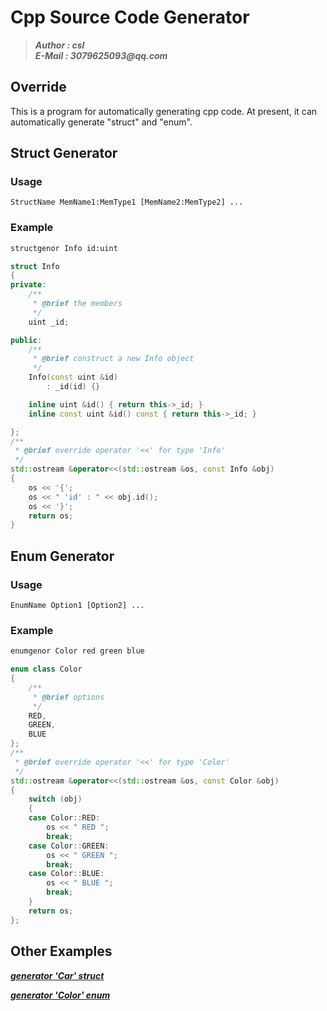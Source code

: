 # Cpp Source Code Generator
>___Author : csl___  
>___E-Mail : 3079625093@qq.com___
## Override
This is a program for automatically generating cpp code. At present, it can automatically generate "struct" and "enum".
## Struct Generator
### Usage
```
StructName MemName1:MemType1 [MemName2:MemType2] ...
```
### Example
```bash
structgenor Info id:uint
```
```cpp
struct Info
{
private:
    /**
     * @brief the members
     */
    uint _id;

public:
    /**
     * @brief construct a new Info object
     */
    Info(const uint &id)
        : _id(id) {}

    inline uint &id() { return this->_id; }
    inline const uint &id() const { return this->_id; }

};
/**
 * @brief override operator '<<' for type 'Info'
 */
std::ostream &operator<<(std::ostream &os, const Info &obj)
{
    os << '{';
    os << " 'id' : " << obj.id();
    os << '}';
    return os;
}
```
## Enum Generator
### Usage
```
EnumName Option1 [Option2] ...
```
### Example
```bash
enumgenor Color red green blue
```
```cpp
enum class Color
{
    /**
     * @brief options
     */
    RED,
    GREEN,
    BLUE
};
/**
 * @brief override operator '<<' for type 'Color'
 */
std::ostream &operator<<(std::ostream &os, const Color &obj)
{
    switch (obj)
    {
    case Color::RED:
        os << " RED ";
        break;
    case Color::GREEN:
        os << " GREEN ";
        break;
    case Color::BLUE:
        os << " BLUE ";
        break;
    }
    return os;
};
```
## Other Examples
___[generator 'Car' struct](./example/genStruct.h)___

___[generator 'Color' enum](./example/genEnum.h)___
